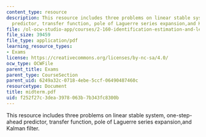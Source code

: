 ```yaml
---
content_type: resource
description: This resource includes three problems on linear stable system, one-step-ahead
  predictor, transfer function, pole of Laguerre series expansion,and Kalman filter.
file: /ol-ocw-studio-app/courses/2-160-identification-estimation-and-learning-spring-2006/f252f27c3dea3978063b7b343fc8300b_midterm.pdf
file_size: 39459
file_type: application/pdf
learning_resource_types:
- Exams
license: https://creativecommons.org/licenses/by-nc-sa/4.0/
ocw_type: OCWFile
parent_title: Exams
parent_type: CourseSection
parent_uid: 6249a32c-0718-4ebe-5ccf-06490487460c
resourcetype: Document
title: midterm.pdf
uid: f252f27c-3dea-3978-063b-7b343fc8300b
---
```

This resource includes three problems on linear stable system, one-step-ahead predictor, transfer function, pole of Laguerre series expansion,and Kalman filter.